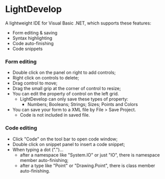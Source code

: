 # LightDevelop
A lightweight IDE for Visual Basic .NET, which supports these features:
* Form editing & saving
* Syntax highlighting
* Code auto-finishing
* Code snippets

### Form editing
* Double click on the panel on right to add controls;
* Right click on controls to delete;
* Drag control to move;
* Drag the small grip at the corner of control to resize;
* You can edit the property of control on the left grid.
  * LightDevelop can only save these types of property:
	* Numbers; Booleans; Strings; Sizes; Points and Colors
* You can save your form to a XML file by File > Save Project.
	* Code is not included in saved file.
	
### Code editing
* Click "Code" on the tool bar to open code window;
* Double click on snippet panel to insert a code snippet;
* When typing a dot (".")...
	* after a namespace like "System.IO" or just "IO", there is namespace member auto-finishing;
	* after a type like "Point" or "Drawing.Point", there is class member auto-finishing.
